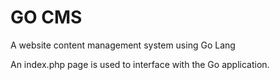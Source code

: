 # GO CMS

A website content management system using Go Lang

An index.php page is used to interface with the Go application.
